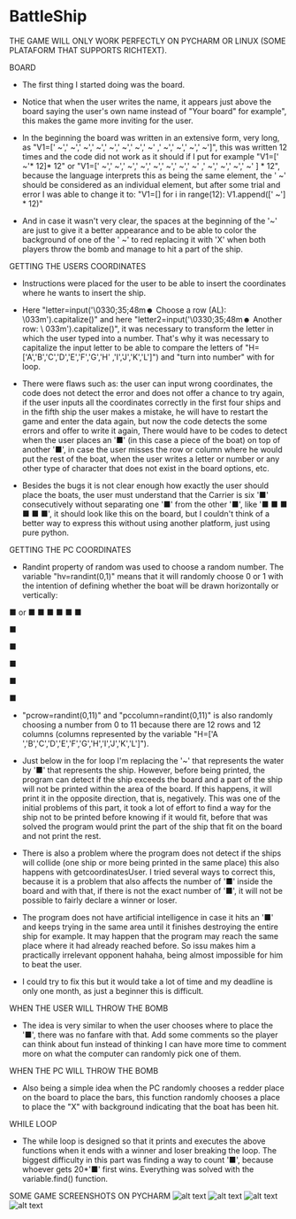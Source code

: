 # BattleShip

THE GAME WILL ONLY WORK PERFECTLY ON PYCHARM OR LINUX (SOME PLATAFORM THAT SUPPORTS RICHTEXT).

BOARD
 
- The first thing I started doing was the board.
 
- Notice that when the user writes the name, it appears just above the board saying the user's own name instead of "Your board" for example", this makes the game more inviting for the user.
 
- In the beginning the board was written in an extensive form, very long, as "V1=[' ~',' ~',' ~',' ~',' ~',' ~',' ~',' ~' ,' ~',' ~',' ~',' ~']", this was written 12 times and the code did not work as it should if I put for example "V1=[' ~'* 12]* 12" or "V1=[' ~',' ~',' ~',' ~',' ~',' ~',' ~',' ~' ,' ~',' ~',' ~',' ~' ] * 12", because the language interprets this as being the same element, the ' ~' should be considered as an individual element, but after some trial and error I was able to change it to:
"V1=[]
for i in range(12):
	V1.append([' ~'] * 12)"
   
- And in case it wasn't very clear, the spaces at the beginning of the '~' are just to give it a better appearance and to be able to color the background of one of the ' ~' to red replacing it with 'X' when both players throw the bomb and manage to hit a part of the ship.
 
GETTING THE USERS COORDINATES
 
- Instructions were placed for the user to be able to insert the coordinates where he wants to insert the ship.
 
- Here "letter=input('\0330;35;48m☻ Choose a row (AL): \033m').capitalize()" and here "letter2=input('\0330;35;48m☻ Another row: \ 033m').capitalize()", it was necessary to transform the letter in which the user typed into a number. That's why it was necessary to capitalize the input letter to be able to compare the letters of "H=['A','B','C','D','E','F','G','H' ,'I','J','K','L']") and "turn into number" with for loop.
 
- There were flaws such as: the user can input wrong coordinates, the code does not detect the error and does not offer a chance to try again, if the user inputs all the coordinates correctly in the first four ships and in the fifth ship the user makes a mistake, he will have to restart the game and enter the data again, but now the code detects the some errors and offer to write it again, There would have to be codes to detect when the user places an '■' (in this case a piece of the boat) on top of another '■', in case the user misses the row or column where he would put the rest of the boat, when the user writes a letter or number or any other type of character that does not exist in the board options, etc.
 
- Besides the bugs it is not clear enough how exactly the user should place the boats, the user must understand that the Carrier is six '■' consecutively without separating one '■' from the other '■', like '■ ■ ■ ■ ■ ■', it should look like this on the board, but I couldn't think of a better way to express this without using another platform, just using pure python.
 
GETTING THE PC COORDINATES
 
- Randint property of random was used to choose a random number. The variable "hv=randint(0,1)" means that it will randomly choose 0 or 1 with the intention of defining whether the boat will be drawn horizontally or vertically:

■ or ■ ■ ■ ■ ■ ■

■

■

■

■

■
 
- "pcrow=randint(0,11)" and "pccolumn=randint(0,11)" is also randomly choosing a number from 0 to 11 because there are 12 rows and 12 columns (columns represented by the variable "H=['A ','B','C','D','E','F','G','H','I','J','K','L']").
 
- Just below in the for loop I'm replacing the '~' that represents the water by '■' that represents the ship. However, before being printed, the program can detect if the ship exceeds the board and a part of the ship will not be printed within the area of the board. If this happens, it will print it in the opposite direction, that is, negatively. This was one of the initial problems of this part, it took a lot of effort to find a way for the ship not to be printed before knowing if it would fit, before that was solved the program would print the part of the ship that fit on the board and not print the rest.
 
- There is also a problem where the program does not detect if the ships will collide (one ship or more being printed in the same place) this also happens with getcoordinatesUser. I tried several ways to correct this, because it is a problem that also affects the number of '■' inside the board and with that, if there is not the exact number of '■', it will not be possible to fairly declare a winner or loser.
 
- The program does not have artificial intelligence in case it hits an '■' and keeps trying in the same area until it finishes destroying the entire ship for example. It may happen that the program may reach the same place where it had already reached before. So issu makes him a practically irrelevant opponent hahaha, being almost impossible for him to beat the user.
 
- I could try to fix this but it would take a lot of time and my deadline is only one month, as just a beginner this is difficult.
 
WHEN THE USER WILL THROW THE BOMB

- The idea is very similar to when the user chooses where to place the '■', there was no fanfare with that. Add some comments so the player can think about fun instead of thinking I can have more time to comment more on what the computer can randomly pick one of them.

WHEN THE PC WILL THROW THE BOMB

- Also being a simple idea when the PC randomly chooses a redder place on the board to place the bars, this function randomly chooses a place to place the "X" with background indicating that the boat has been hit.

WHILE LOOP

- The while loop is designed so that it prints and executes the above functions when it ends with a winner and loser breaking the loop. The biggest difficulty in this part was finding a way to count '■', because whoever gets 20*'■' first wins. Everything was solved with the variable.find() function.

SOME GAME SCREENSHOTS ON PYCHARM
![alt text](https://github.com/KrouTm/BattleShip/blob/main/screenshots/game.PNG?raw=true)
![alt text](https://github.com/KrouTm/BattleShip/blob/main/screenshots/game2.PNG?raw=true)
![alt text](https://github.com/KrouTm/BattleShip/blob/main/screenshots/game3.PNG?raw=true)
![alt text](https://github.com/KrouTm/BattleShip/blob/main/screenshots/game4.PNG?raw=true)
